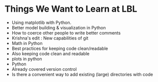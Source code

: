 Things We Want to Learn at LBL
==============================

* Using matplotlib with Python.
* Better model building & visualization in Python
* How to coerce other people to write better comments
* Krishna's edit : New capabilities of git
* Math in Python
* Best practices for keeping code clean/readable
* Also keeping code clean and readable
* plots in python
* Python
* Already covered version control
* Is there a convenient way to add existing (large) directories with code
